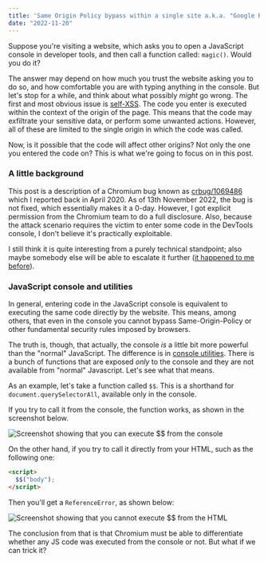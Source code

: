 ```yaml
---
title: 'Same Origin Policy bypass within a single site a.k.a. "Google Roulette"'
date: "2022-11-20"
---
```


Suppose you're visiting a website, which asks you to open a JavaScript console in developer tools, and then call a function called: `magic()`. Would you do it?

The answer may depend on how much you trust the website asking you to do so, and how comfortable you are with typing anything in the console. But let's stop for a while, and think about what possibly _might_ go wrong.
The first and most obvious issue is [self-XSS](https://en.wikipedia.org/wiki/Self-XSS). The code you enter is executed within the context of the origin of the page. This means that the code may exfiltrate your sensitive data, or perform some unwanted actions. However, all of these are limited to the single origin in which the code was called.

Now, is it possible that the code will affect other origins? Not only the one you entered the code on? This is what we're going to focus on in this post.

### A little background

This post is a description of a Chromium bug known as [crbug/1069486](https://crbug.com/1069486) which I reported back in April 2020. As of 13th November 2022, the bug is not fixed, which essentially makes it a 0-day. However, I got explicit permission from the Chromium team to do a full disclosure. Also, because the attack scenario requires the victim to enter some code in the DevTools console, I don't believe it's practically exploitable.

I still think it is quite interesting from a purely technical standpoint; also maybe somebody else will be able to escalate it further ([it happened to me before](/2018/07/vulnerability-in-hangouts-chat-aka-how/)).

### JavaScript console and utilities

In general, entering code in the JavaScript console is equivalent to executing the same code directly by the website. This means, among others, that even in the console you cannot bypass Same-Origin-Policy or other fundamental security rules imposed by browsers.

The truth is, though, that actually, the console _is_ a little bit more powerful than the "normal" JavaScript. The difference is in [console utilities](https://developer.chrome.com/docs/devtools/console/utilities/). There is a bunch of functions that are exposed _only_ to the console and they are not available from "normal" Javascript. Let's see what that means.

As an example, let's take a function called `$$`. This is a shorthand for `document.querySelectorAll`, available only in the console.

If you try to call it from the console, the function works, as shown in the screenshot below.

![Screenshot showing that you can execute $$ from the console](/roulette/screen1.png)

On the other hand, if you try to call it directly from your HTML, such as the following one:

```html
<script>
  $$("body");
</script>
```

Then you'll get a `ReferenceError`, as shown below:

![Screenshot showing that you cannot execute $$ from the HTML](/roulette/screen2.png)

The conclusion from that is that Chromium must be able to differentiate whether any JS code was executed from the console or not. But what if we can trick it?
